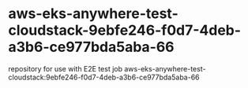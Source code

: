 # aws-eks-anywhere-test-cloudstack-9ebfe246-f0d7-4deb-a3b6-ce977bda5aba-66
repository for use with E2E test job aws-eks-anywhere-test-cloudstack:9ebfe246-f0d7-4deb-a3b6-ce977bda5aba-66
